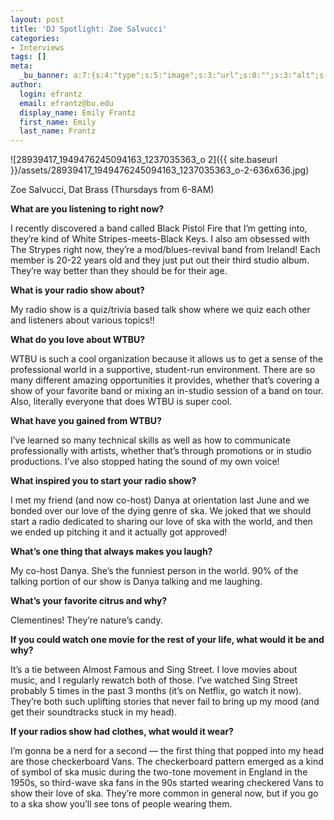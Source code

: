 ```yaml
---
layout: post
title: 'DJ Spotlight: Zoe Salvucci'
categories:
- Interviews
tags: []
meta:
  _bu_banner: a:7:{s:4:"type";s:5:"image";s:3:"url";s:0:"";s:3:"alt";s:0:"";s:7:"post_id";s:0:"";s:4:"html";s:0:"";s:8:"position";s:12:"contentWidth";s:7:"caption";s:0:"";}
author:
  login: efrantz
  email: efrantz@bu.edu
  display_name: Emily Frantz
  first_name: Emily
  last_name: Frantz
---
```

![28939417_1949476245094163_1237035363_o 2]({{ site.baseurl }}/assets/28939417_1949476245094163_1237035363_o-2-636x636.jpg)

Zoe Salvucci, Dat Brass (Thursdays from 6-8AM)

**What are you listening to right now?**

I recently discovered a band called Black Pistol Fire that I’m getting into, they’re kind of White Stripes-meets-Black Keys. I also am obsessed with The Strypes right now, they’re a mod/blues-revival band from Ireland! Each member is 20-22 years old and they just put out their third studio album. They’re way better than they should be for their age.

**What is your radio show about?**

My radio show is a quiz/trivia based talk show where we quiz each other and listeners about various topics!!

**What do you love about WTBU?**

WTBU is such a cool organization because it allows us to get a sense of the professional world in a supportive, student-run environment. There are so many different amazing opportunities it provides, whether that’s covering a show of your favorite band or mixing an in-studio session of a band on tour. Also, literally everyone that does WTBU is super cool.

**What have you gained from WTBU?**

I’ve learned so many technical skills as well as how to communicate professionally with artists, whether that’s through promotions or in studio productions. I’ve also stopped hating the sound of my own voice!

**What inspired you to start your radio show?**

I met my friend (and now co-host) Danya at orientation last June and we bonded over our love of the dying genre of ska. We joked that we should start a radio dedicated to sharing our love of ska with the world, and then we ended up pitching it and it actually got approved!

**What’s one thing that always makes you laugh?**

My co-host Danya. She’s the funniest person in the world. 90% of the talking portion of our show is Danya talking and me laughing.

**What’s your favorite citrus and why?**

Clementines! They’re nature’s candy.

**If you could watch one movie for the rest of your life, what would it be and why?**

It’s a tie between Almost Famous and Sing Street. I love movies about music, and I regularly rewatch both of those. I’ve watched Sing Street probably 5 times in the past 3 months (it’s on Netflix, go watch it now). They’re both such uplifting stories that never fail to bring up my mood (and get their soundtracks stuck in my head).

**If your radios show had clothes, what would it wear?**

I’m gonna be a nerd for a second — the first thing that popped into my head are those checkerboard Vans. The checkerboard pattern emerged as a kind of symbol of ska music during the two-tone movement in England in the 1950s, so third-wave ska fans in the 90s started wearing checkered Vans to show their love of ska. They’re more common in general now, but if you go to a ska show you’ll see tons of people wearing them.